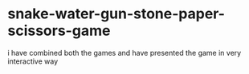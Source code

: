 # snake-water-gun-stone-paper-scissors-game
i have combined both the games and have presented the game in very interactive way
